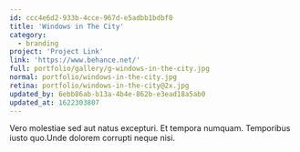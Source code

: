 ```yaml
---
id: ccc4e6d2-933b-4cce-967d-e5adbb1bdbf0
title: 'Windows in The City'
category:
  - branding
project: 'Project Link'
link: 'https://www.behance.net/'
full: portfolio/gallery/g-windows-in-the-city.jpg
normal: portfolio/windows-in-the-city.jpg
retina: portfolio/windows-in-the-city@2x.jpg
updated_by: 6ebb86ab-b13a-4b4e-862b-e3ead18a5ab0
updated_at: 1622303807
---
```

Vero molestiae sed aut natus excepturi. Et tempora numquam. Temporibus iusto quo.Unde dolorem corrupti neque nisi.